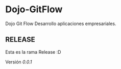 # Dojo-GitFlow
Dojo Git Flow Desarrollo aplicaciones empresariales.

## RELEASE

Esta es la rama Release :D

Versión _0.0.1_

